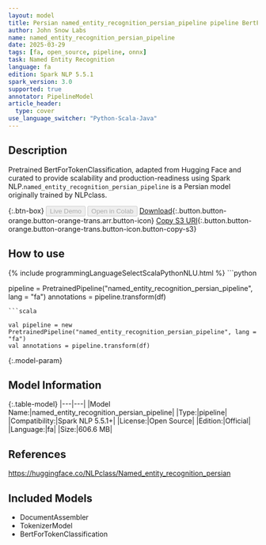 ```yaml
---
layout: model
title: Persian named_entity_recognition_persian_pipeline pipeline BertForTokenClassification from NLPclass
author: John Snow Labs
name: named_entity_recognition_persian_pipeline
date: 2025-03-29
tags: [fa, open_source, pipeline, onnx]
task: Named Entity Recognition
language: fa
edition: Spark NLP 5.5.1
spark_version: 3.0
supported: true
annotator: PipelineModel
article_header:
  type: cover
use_language_switcher: "Python-Scala-Java"
---
```


## Description

Pretrained BertForTokenClassification, adapted from Hugging Face and curated to provide scalability and production-readiness using Spark NLP.`named_entity_recognition_persian_pipeline` is a Persian model originally trained by NLPclass.

{:.btn-box}
<button class="button button-orange" disabled>Live Demo</button>
<button class="button button-orange" disabled>Open in Colab</button>
[Download](https://s3.amazonaws.com/auxdata.johnsnowlabs.com/public/models/named_entity_recognition_persian_pipeline_fa_5.5.1_3.0_1743258593751.zip){:.button.button-orange.button-orange-trans.arr.button-icon}
[Copy S3 URI](s3://auxdata.johnsnowlabs.com/public/models/named_entity_recognition_persian_pipeline_fa_5.5.1_3.0_1743258593751.zip){:.button.button-orange.button-orange-trans.button-icon.button-copy-s3}

## How to use



<div class="tabs-box" markdown="1">
{% include programmingLanguageSelectScalaPythonNLU.html %}
```python

pipeline = PretrainedPipeline("named_entity_recognition_persian_pipeline", lang = "fa")
annotations =  pipeline.transform(df)   

```
```scala

val pipeline = new PretrainedPipeline("named_entity_recognition_persian_pipeline", lang = "fa")
val annotations = pipeline.transform(df)

```
</div>

{:.model-param}
## Model Information

{:.table-model}
|---|---|
|Model Name:|named_entity_recognition_persian_pipeline|
|Type:|pipeline|
|Compatibility:|Spark NLP 5.5.1+|
|License:|Open Source|
|Edition:|Official|
|Language:|fa|
|Size:|606.6 MB|

## References

https://huggingface.co/NLPclass/Named_entity_recognition_persian

## Included Models

- DocumentAssembler
- TokenizerModel
- BertForTokenClassification